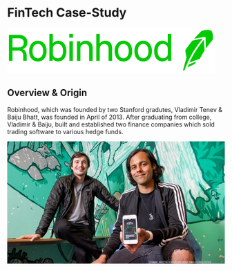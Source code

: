 # FinTech Case-Study


![Logo](Logo.png)


## **Overview & Origin**

Robinhood, which was founded by two Stanford gradutes, Vladimir Tenev & Baiju Bhatt, was founded in April of 2013. After graduating from college, Vladimir & Baiju, built and established two finance companies which sold trading software to various hedge funds.

![Founders](bhattbaijutenevvladimir041017tj-1_750xx7024-3951-0-369.jpg)


